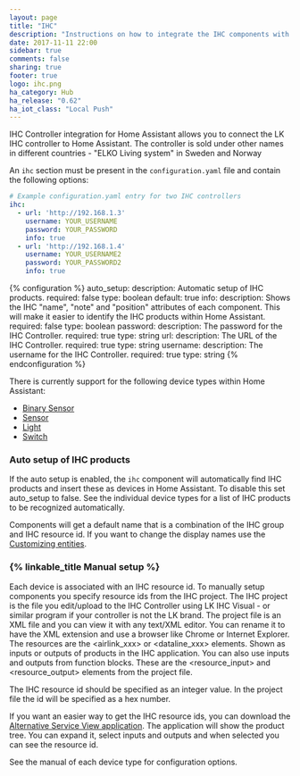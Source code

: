 ```yaml
---
layout: page
title: "IHC"
description: "Instructions on how to integrate the IHC components with Home Assistant"
date: 2017-11-11 22:00
sidebar: true
comments: false
sharing: true
footer: true
logo: ihc.png
ha_category: Hub
ha_release: "0.62"
ha_iot_class: "Local Push"
---
```


IHC Controller integration for Home Assistant allows you to connect the LK IHC
controller to Home Assistant. The controller is sold under other names in
different countries - "ELKO Living system" in Sweden and Norway

An `ihc` section must be present in the `configuration.yaml` file and contain
the following options:

```yaml
# Example configuration.yaml entry for two IHC controllers
ihc:
  - url: 'http://192.168.1.3'
    username: YOUR_USERNAME
    password: YOUR_PASSWORD
    info: true 
  - url: 'http://192.168.1.4'
    username: YOUR_USERNAME2
    password: YOUR_PASSWORD2
    info: true 
```

{% configuration %}
auto_setup:
  description: Automatic setup of IHC products.
  required: false
  type: boolean
  default: true
info:
  description: Shows the IHC "name", "note" and "position" attributes of each component. This will make it easier to identify the IHC products within Home Assistant.
  required: false
  type: boolean
password:
  description: The password for the IHC Controller.
  required: true
  type: string
url:
  description: The URL of the IHC Controller.
  required: true
  type: string
username:
  description: The username for the IHC Controller.
  required: true
  type: string
{% endconfiguration %}

There is currently support for the following device types within Home Assistant:

- [Binary Sensor](/components/binary_sensor.ihc/)
- [Sensor](/components/sensor.ihc/)
- [Light](/components/light.ihc/)
- [Switch](/components/switch.ihc/)

### Auto setup of IHC products

If the auto setup is enabled, the `ihc` component will automatically find IHC
products and insert these as devices in Home Assistant.
To disable this set auto_setup to false. See the individual device types for a
list of IHC products to be recognized automatically.

Components will get a default name that is a combination of the IHC group and
IHC resource id.
If you want to change the display names use the
[Customizing entities](/docs/configuration/customizing-devices/).

### {% linkable_title Manual setup %}

Each device is associated with an IHC resource id. To manually setup components
you specify resource ids from the IHC project. The IHC project is the file you
edit/upload to the IHC Controller using LK IHC Visual - or similar program if
your controller is not the LK brand.
The project file is an XML file and you can view it with any text/XML editor.
You can rename it to have the XML extension and use a browser like Chrome or
Internet Explorer. The resources are the \<airlink_xxx> or \<dataline_xxx>
elements. Shown as inputs or outputs of products in the IHC application. You can
also use inputs and outputs from function blocks. These are the
\<resource_input> and \<resource_output> elements from the project file.

The IHC resource id should be specified as an integer value. In the project file
the id will be specified as a hex number.

If you want an easier way to get the IHC resource ids, you can download the
[Alternative Service View application](https://www.dingus.dk/updated-ihc-alternative-service-view/).
The application will show the product tree. You can expand it, select inputs and
outputs and when selected you can see the resource id.

See the manual of each device type for configuration options.
